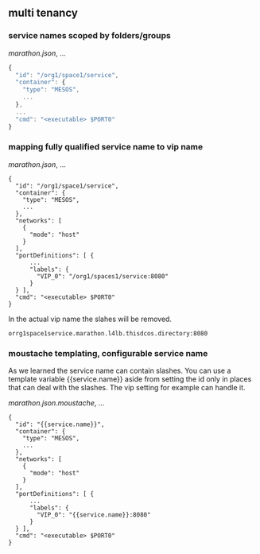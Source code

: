 ## multi tenancy


### service names scoped by folders/groups

*marathon.json*, ...
```javascript
{
  "id": "/org1/space1/service",
  "container": {
    "type": "MESOS",
    ...
  },
  ...
  "cmd": "<executable> $PORT0"
}

```

### mapping fully qualified service name to vip name

*marathon.json*, ...
```
{
  "id": "/org1/space1/service",
  "container": {
    "type": "MESOS",
    ...
  },
  "networks": [
    {
      "mode": "host"
    }
  ],
  "portDefinitions": [ {
      ...
      "labels": {
        "VIP_0": "/org1/spaces1/service:8080"
      }
  } ],
  "cmd": "<executable> $PORT0"
}

```

In the actual vip name the slahes will be removed.

```
orrg1space1service.marathon.l4lb.thisdcos.directory:8080
```

### moustache templating, configurable service name

As we learned the service name can contain slashes. You can use a template variable {{service.name}} aside from setting the id only in places that can deal with the slashes. The vip setting for example can handle it.

*marathon.json.moustache*, ...
```
{
  "id": "{{service.name}}",
  "container": {
    "type": "MESOS",
    ...
  },
  "networks": [
    {
      "mode": "host"
    }
  ],
  "portDefinitions": [ {
      ...
      "labels": {
        "VIP_0": "{{service.name}}:8080"
      }
  } ],
  "cmd": "<executable> $PORT0"
}

```


